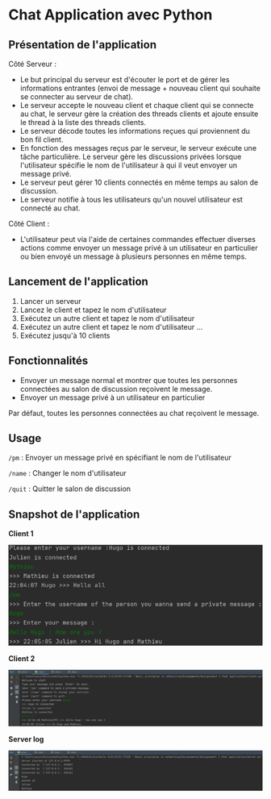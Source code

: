 # Chat Application avec Python

## Présentation de l'application

Côté Serveur :
* Le but principal du serveur est d'écouter le port et de gérer les informations entrantes (envoi de message + nouveau client qui souhaite se connecter au serveur de chat).
* Le serveur accepte le nouveau client et chaque client qui se connecte au chat, le serveur gère la création des threads clients et ajoute ensuite le thread à la liste des threads clients.
* Le serveur décode toutes les informations reçues qui proviennent du bon fil client.
* En fonction des messages reçus par le serveur, le serveur exécute une tâche particulière. Le serveur gère les discussions privées lorsque l'utilisateur spécifie le nom de l'utilisateur à qui il veut envoyer un message privé.
* Le serveur peut gérer 10 clients connectés en même temps au salon de discussion.
* Le serveur notifie à tous les utilisateurs qu'un nouvel utilisateur est connecté au chat.

Côté Client : 

* L'utilisateur peut via l'aide de certaines commandes effectuer diverses actions comme envoyer un message privé à un utilisateur en particulier ou bien envoyé un message à plusieurs personnes en même temps.

## Lancement de l'application

1. Lancer un serveur 
2. Lancez le client et tapez le nom d'utilisateur 
3. Exécutez un autre client et tapez le nom d'utilisateur 
4. Exécutez un autre client et tapez le nom d'utilisateur
...
5. Exécutez jusqu'à 10 clients

## Fonctionnalités

* Envoyer un message normal et montrer que toutes les personnes connectées au salon de discussion reçoivent le message.
* Envoyer un message privé à un utilisateur en particulier 

Par défaut, toutes les personnes connectées au chat reçoivent le message.

## Usage

`/pm` : Envoyer un message privé en spécifiant le nom de l'utilisateur

`/name` : Changer le nom d'utilisateur

`/quit` : Quitter le salon de discussion

## Snapshot de l'application

**Client 1**

![](https://github.com/hugo-mi/Chat_Application/blob/main/Images/Client_log2.png)

**Client 2**

![](https://github.com/hugo-mi/Chat_Application/blob/main/Images/Client_Log1.png)

**Server log**

![](https://github.com/hugo-mi/Chat_Application/blob/main/Images/Server_log.png)

